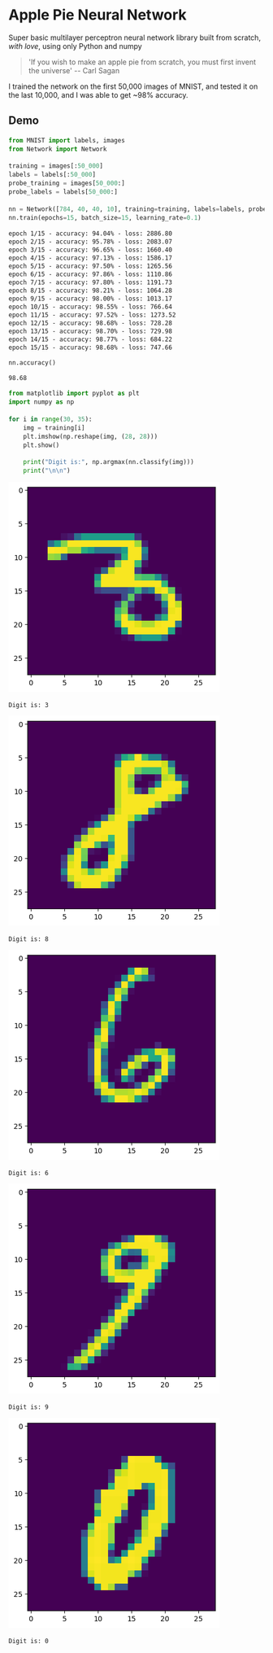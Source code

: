 # Apple Pie Neural Network
Super basic multilayer perceptron neural network library built from scratch, *with love*, using only Python and numpy
>  'If you wish to make an apple pie from scratch, you must first invent the universe' 
> -- Carl Sagan

I trained the network on the first 50,000 images of MNIST, and tested it on the last 10,000, and I was able to get ~98% accuracy.


## Demo 
```python
from MNIST import labels, images
from Network import Network

training = images[:50_000]
labels = labels[:50_000]
probe_training = images[50_000:]
probe_labels = labels[50_000:]

nn = Network([784, 40, 40, 10], training=training, labels=labels, probe_training=probe_training, probe_labels=probe_labels)
nn.train(epochs=15, batch_size=15, learning_rate=0.1)
```

    epoch 1/15 - accuracy: 94.04% - loss: 2886.80
    epoch 2/15 - accuracy: 95.78% - loss: 2083.07
    epoch 3/15 - accuracy: 96.65% - loss: 1660.40
    epoch 4/15 - accuracy: 97.13% - loss: 1586.17
    epoch 5/15 - accuracy: 97.50% - loss: 1265.56
    epoch 6/15 - accuracy: 97.86% - loss: 1110.86
    epoch 7/15 - accuracy: 97.80% - loss: 1191.73
    epoch 8/15 - accuracy: 98.21% - loss: 1064.28
    epoch 9/15 - accuracy: 98.00% - loss: 1013.17
    epoch 10/15 - accuracy: 98.55% - loss: 766.64
    epoch 11/15 - accuracy: 97.52% - loss: 1273.52
    epoch 12/15 - accuracy: 98.68% - loss: 728.28
    epoch 13/15 - accuracy: 98.70% - loss: 729.98
    epoch 14/15 - accuracy: 98.77% - loss: 684.22
    epoch 15/15 - accuracy: 98.68% - loss: 747.66



```python
nn.accuracy()
```




    98.68




```python
from matplotlib import pyplot as plt
import numpy as np

for i in range(30, 35):
    img = training[i]
    plt.imshow(np.reshape(img, (28, 28)))
    plt.show()

    print("Digit is:", np.argmax(nn.classify(img)))
    print("\n\n")
```


    
![png](demo/demo_1.png)
    


    Digit is: 3
    
    
    



    
![png](demo/demo_2.png)
    


    Digit is: 8
    
    
    



    
![png](demo/demo_3.png)
    


    Digit is: 6
    
    
    



    
![png](demo/demo_4.png)
    


    Digit is: 9
    
    
    



    
![png](demo/demo_5.png)
    


    Digit is: 0
    
    
    


